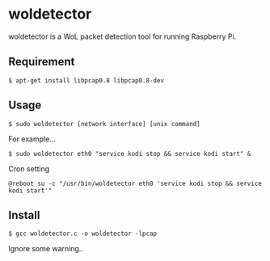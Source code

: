 # woldetector

woldetector is a WoL packet detection tool for running Raspberry Pi.

## Requirement
	$ apt-get install libpcap0.8 libpcap0.8-dev

## Usage

	$ sudo woldetector [network interface] [unix command]

For example...

	$ sudo woldetector eth0 "service kodi stop && service kodi start" &

Cron setting

	@reboot su -c "/usr/bin/woldetector eth0 'service kodi stop && service kodi start'"


## Install

	$ gcc woldetector.c -o woldetector -lpcap

Ignore some warning..